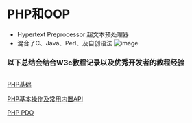 # PHP和OOP
   + Hypertext Preprocessor 超文本预处理器
   + 混合了C、Java、Perl、及自创语法
 ![image]()


### 以下总结会结合W3c教程记录以及优秀开发者的教程经验
## 
[PHP基础](https://github.com/Danielhard/step-by-step/blob/master/note/php/base.md)

[PHP基本操作及常用内置API](https://github.com/Danielhard/step-by-step/blob/master/note/php/basic.md)

[PHP PDO]()
